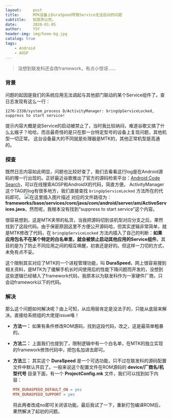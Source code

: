 ```yaml
---
layout:     post
title:      MTK设备上DuraSpeed导致Service无法启动的问题
subtitle:   知其所以然。
date:       2020-01-05
author:     YSY
header-img: img/home-bg.jpg
catalog: true
tags:
    - Android
    - AOSP
---
```


> 没想到联发科还会改framework，有点小惊讶……

### 背景

问题的起因是我们的系统应用无法调起与其他部门联动的某个Service组件了。查日志发现有这么一行：

```shell
1276-2330/system_process D/ActivityManager: bringUpServiceLocked, suppress to start service!
```

提示内容大概是说Service的启动被禁止了，当时我比较纳闷，难道谷歌又搞了什么幺蛾子？哈哈，而且最奇怪的是只在那一台特定型号的设备上复现问题，其他机型一切正常。
这台设备最大的不同就是处理器是MTK的，其他正常机型是高通的。

### 探查

既然日志内容如此明显，问题也比较好查了，我们去看看这行log是在Android源码的哪一行出现的。正好最近谷歌推出了官方的源码检索平台：[Android Code Search](https://cs.android.com/)，可以在线搜索AOSP和AndroidX的代码，简直方便。
ActivityManager这个TAG的log有很多地方，我们直接查找 `bringUpServiceLocked` 方法所在的代码即可。
![在这里插入图片描述](https://imgconvert.csdnimg.cn/20200105180914692.png)
对应的文件路径为：**frameworks/base/services/core/java/com/android/server/am/ActiveServices.java**，然而呢，我根本没有找到“suppress to start service”这个内容。

很容易想到，这是MTK夹带的私货，当我把源码切到该机型对应分支之后，果然找到了这段代码。由于保密原因这里不方便公开源码哈，但其实逻辑非常简单，就是MTK修改了代码，在 ``bringUpServiceLocked`` 方法内插入了自己的判断：**如果应用包名不在某个特定的白名单里，就会被禁止启动其他应用的Service组件**。其目的是为了防止不同应用之间的相互唤醒，初衷还是好的。但这样一刀切的方式，未免有点不妥。

这个限制其实对应了MTK的一个进程管理功能，叫 **DuraSpeed**，网上很容易搜到相关资料，是MTK为了缓解手机长时间使用后的性能下降问题而开发的，没想到这些逻辑已经植入了framework代码，我原本以为联发科作为一家硬件厂商，只会动framework以下的代码。

### 解决

那么这个问题如何解决呢？由上可知，从应用层肯定是没法子的，只能从底层来解决。直接给系统组的大佬提issue咯！

- **方法一：** 如果有条件修改ROM源码，找到这段代码，改之，这是最简单粗暴的。

- **方法二：** 上面我们也提到了，限制逻辑中有一个白名单，在MTK的独立实现的framework修饰代码中，把包名加进去即可。

- **方法三：** 其实这个 **DuraSpeed** 是一个可选功能，只不过在联发科的源码配置文件中默认开启了。一般来说这个配置文件在ROM源码的 **device/厂商名/机型代号** 目录下面，有一个 **ProjectConfig.mk** 文件，我们可以找到如下内容：

  ```makefile
  MTK_DURASPEED_DEFAULT_ON = yes
  MTK_DURASPEED_SUPPORT = yes
  ```

  将此两者改成no即可关闭该功能。最后我试了一下，重新打包编译ROM后，果然解决了起初的问题。
